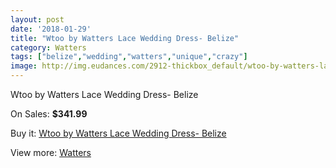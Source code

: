 ```yaml
---
layout: post
date: '2018-01-29'
title: "Wtoo by Watters Lace Wedding Dress- Belize"
category: Watters
tags: ["belize","wedding","watters","unique","crazy"]
image: http://img.eudances.com/2912-thickbox_default/wtoo-by-watters-lace-wedding-dress-belize.jpg
---
```

Wtoo by Watters Lace Wedding Dress- Belize

On Sales: **$341.99**
<a href="https://www.eudances.com/en/watters/1009-wtoo-by-watters-lace-wedding-dress-belize.html"><amp-img layout="responsive" width="600" height="600" src="//img.eudances.com/2912-thickbox_default/wtoo-by-watters-lace-wedding-dress-belize.jpg" alt="Wtoo by Watters Lace Wedding Dress- Belize 0" /></a>
<a href="https://www.eudances.com/en/watters/1009-wtoo-by-watters-lace-wedding-dress-belize.html"><amp-img layout="responsive" width="600" height="600" src="//img.eudances.com/2913-thickbox_default/wtoo-by-watters-lace-wedding-dress-belize.jpg" alt="Wtoo by Watters Lace Wedding Dress- Belize 1" /></a>

Buy it: [Wtoo by Watters Lace Wedding Dress- Belize](https://www.eudances.com/en/watters/1009-wtoo-by-watters-lace-wedding-dress-belize.html "Wtoo by Watters Lace Wedding Dress- Belize")

View more: [Watters](https://www.eudances.com/en/12-watters "Watters")